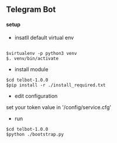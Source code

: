 Telegram Bot
----

#### setup

* insatll default virtual env

```type:shell

$virtualenv -p python3 venv
$. venv/bin/activate
```

* install module

```type:shell
$cd telbot-1.0.0
$pip install -r ./install_required.txt
```

* edit configuration

set your token value in '/config/service.cfg'

* run
```type:shell
$cd telbot-1.0.0
$python ./bootstrap.py
```

